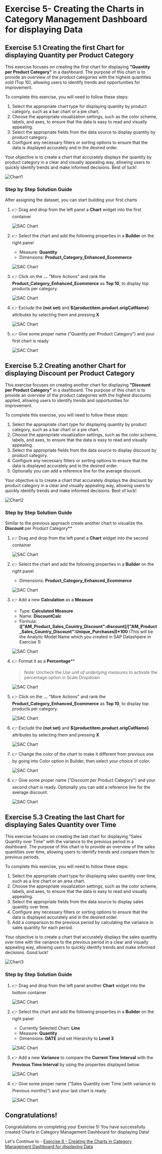 # Exercise 5- Creating the Charts in Category Management Dashboard for displaying Data

## Exercise 5.1 Creating the first Chart for displaying **Quantity per Product Category**

This exercise focuses on creating the first chart for displaying **"Quantity per Product Category"** in a dashboard. The purpose of this chart is to provide an overview of the product categories with the highest quantities sold (Top 10), allowing users to identify trends and opportunities for improvement.

To complete this exercise, you will need to follow these steps:

1. Select the appropriate chart type for displaying quantity by product category, such as a bar chart or a pie chart.
2. Choose the appropriate visualization settings, such as the color scheme, labels, and axes, to ensure that the data is easy to read and visually appealing.
3. Select the appropriate fields from the data source to display quantity by product category.
4. Configure any necessary filters or sorting options to ensure that the data is displayed accurately and in the desired order.

Your objective is to create a chart that accurately displays the quantity by product category in a clear and visually appealing way, allowing users to quickly identify trends and make informed decisions. Best of luck!

 ![Chart1](images/sacchart1.png)

### Step by Step Solution Guide

After assigning the dataset, you can start building your first charts

1. 👉 Drag and drop from the left panel a **Chart** widget into the first container

   ![SAC Chart](images/sacchart1drag.png)

2. 👉 Select the chart and add the following properties in a **Builder** on the right panel 
    - Measure: **Quantity**
    - Dimensions: **Product_Category_Enhanced_Ecommerce**

   ![SAC Chart](images/chart1properties.png)

3. 👉 Click on the **...** "More Actions" and rank the **Product_Category_Enhanced_Ecommerce** as **Top 10**, to display top products per category.

   ![SAC Chart](images/char1top10.png)

4. 👉 Exclude the **(not set)** and **${productitem.product.origCatName}** attributes by selecting them and pressing **X**

   ![SAC Chart](images/char1exclude.png)

5. 👉 Give some proper name ("Quantity per Product Category") and your first chart is ready

   ![SAC Chart](images/chart1ready.png)

## Exercise 5.2 Creating another Chart for displaying **Discount per Product Category**

This exercise focuses on creating another chart for displaying **"Discount per Product Category"** in a dashboard. The purpose of this chart is to provide an overview of the product categories with the highest discounts applied, allowing users to identify trends and opportunities for improvement.

To complete this exercise, you will need to follow these steps:

1. Select the appropriate chart type for displaying quantity by product category, such as a bar chart or a pie chart.
2. Choose the appropriate visualization settings, such as the color scheme, labels, and axes, to ensure that the data is easy to read and visually appealing.
3. Select the appropriate fields from the data source to display discount by product category.
4. Configure any necessary filters or sorting options to ensure that the data is displayed accurately and in the desired order.
5. Optionally you can add a reference line for the average discount.

Your objective is to create a chart that accurately displays the discount by product category in a clear and visually appealing way, allowing users to quickly identify trends and make informed decisions. Best of luck!
 
 ![Chart2](images/sacchart2.png)

### Step by Step Solution Guide

Similar to the previous approach create another chart to visualize the **Discount** per Product Category**

1. 👉 Drag and drop from the left panel a **Chart** widget into the second container

   ![SAC Chart](images/sacchart2drag.png)

2. 👉 Select the chart and add the following properties in a **Builder** on the right panel 
    - Dimensions: **Product_Category_Enhanced_Ecommerce**

   ![SAC Chart](images/chart2properties.png)

3. 👉 Add a new **Calculation** as a **Measure**
    - Type: **Calculated Measure**
    - Name: **DiscountCalc**
    - Formula: **(["AM_Product_Sales_Country_Discount":discount]/["AM_Product_Sales_Country_Discount":Unique_Purchases])\*100** (This will be the Analytic Model Name which you created in SAP Datashpere in Exercise 1)

   ![SAC Chart](images/chart2calculatedc.png)

4. 👉 Format it as a **Percentage****
    > Note: Uncheck the *Use unit of underlying measures* to activate the percentage option in Scale Dropdown

   ![SAC Chart](images/chart2formatt.png)

5. 👉 Click on the **...** "More Actions" and rank the **Product_Category_Enhanced_Ecommerce** as **Top 10**, to display top products per category.

   ![SAC Chart](images/char2top10.png)

6. 👉 Exclude the **(not set)** and **${productitem.product.origCatName}** attributes by selecting them and pressing **X**

   ![SAC Chart](images/char2exclude.png)

8. 👉 Change the color of the chart to make it different from previous one by going into Color option in Builder, then select your choice of color.

   ![SAC Chart](images/changecolor.png)

7. 👉 Give some proper name ("Discount per Product Category") and your second chart is ready. Optionally you can add a reference line for the average discount.

   ![SAC Chart](images/sacchart2.png)


## Exercise 5.3 Creating the last Chart for displaying **Sales Quantity over Time**

This exercise focuses on creating the last chart for displaying "Sales Quantity over Time" with the variance to the previous period in a dashboard. The purpose of this chart is to provide an overview of the sales quantities over time, allowing users to identify trends and compare them to previous periods.

To complete this exercise, you will need to follow these steps:

1. Select the appropriate chart type for displaying sales quantity over time, such as a line chart or an area chart.
2. Choose the appropriate visualization settings, such as the color scheme, labels, and axes, to ensure that the data is easy to read and visually appealing.
3. Select the appropriate fields from the data source to display sales quantity over time.
4. Configure any necessary filters or sorting options to ensure that the data is displayed accurately and in the desired order.
5. Add a comparison to the previous period by calculating the variance in sales quantity for each period.

Your objective is to create a chart that accurately displays the sales quantity over time with the variance to the previous period in a clear and visually appealing way, allowing users to quickly identify trends and make informed decisions. Good luck!

 ![Chart3](images/sacchart3.png)

### Step by Step Solution Guide

1. 👉 Drag and drop from the left panel another **Chart** widget into the bottom container

   ![SAC Chart](images/sacchart3drag.png)

2. 👉 Select the chart and add the following properties in a **Builder** on the right panel 
    - Currently Selected Chart: **Line**
    - Measure: **Quantity**
    - Dimensions: **DATE** and set Hierarchy to **Level 3**

   ![SAC Chart](images/chart3properties.png)

3. 👉 Add a new **Variance** to compare the **Current Time Interval** with the **Previous Time Interval** by using the properties displayed below

   ![SAC Chart](images/chart3variance.png)


4. 👉 Give some proper name ("Sales Quantity over Time (with variance to Previous months)") and your last chart is ready

   ![SAC Chart](images/sacchart3.png)

## Congratulations!

Congratulations on completing your Exercise 5! You have successfully created Charts in Category Management Dashboard for displaying Data!

Let's Continue to - [Exercise 6 - Creating the Charts in Category Management Dashboard for displaying Data](../ex6/README.md)
